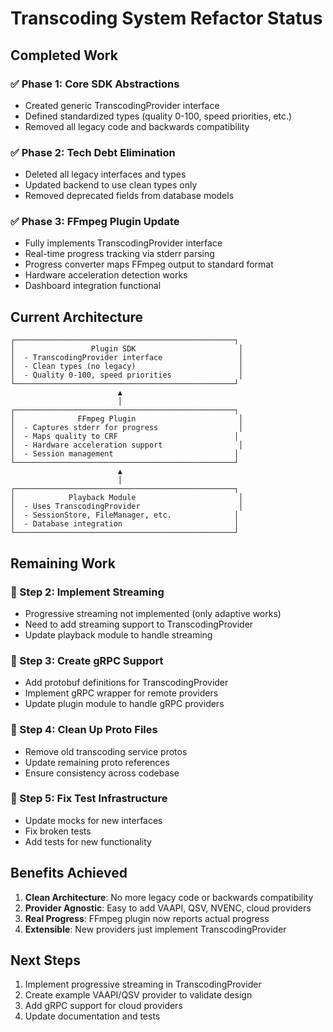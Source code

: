 # Transcoding System Refactor Status

## Completed Work

### ✅ Phase 1: Core SDK Abstractions
- Created generic TranscodingProvider interface
- Defined standardized types (quality 0-100, speed priorities, etc.)
- Removed all legacy code and backwards compatibility

### ✅ Phase 2: Tech Debt Elimination
- Deleted all legacy interfaces and types
- Updated backend to use clean types only
- Removed deprecated fields from database models

### ✅ Phase 3: FFmpeg Plugin Update
- Fully implements TranscodingProvider interface
- Real-time progress tracking via stderr parsing
- Progress converter maps FFmpeg output to standard format
- Hardware acceleration detection works
- Dashboard integration functional

## Current Architecture

```
┌─────────────────────────────────────────────────┐
│                 Plugin SDK                       │
│  - TranscodingProvider interface                 │
│  - Clean types (no legacy)                       │
│  - Quality 0-100, speed priorities               │
└─────────────────────────────────────────────────┘
                        ▲
                        │
┌─────────────────────────────────────────────────┐
│              FFmpeg Plugin                       │
│  - Captures stderr for progress                  │
│  - Maps quality to CRF                          │
│  - Hardware acceleration support                 │
│  - Session management                           │
└─────────────────────────────────────────────────┘
                        ▲
                        │
┌─────────────────────────────────────────────────┐
│            Playback Module                       │
│  - Uses TranscodingProvider                      │
│  - SessionStore, FileManager, etc.              │
│  - Database integration                         │
└─────────────────────────────────────────────────┘
```

## Remaining Work

### 🔲 Step 2: Implement Streaming
- Progressive streaming not implemented (only adaptive works)
- Need to add streaming support to TranscodingProvider
- Update playback module to handle streaming

### 🔲 Step 3: Create gRPC Support
- Add protobuf definitions for TranscodingProvider
- Implement gRPC wrapper for remote providers
- Update plugin module to handle gRPC providers

### 🔲 Step 4: Clean Up Proto Files
- Remove old transcoding service protos
- Update remaining proto references
- Ensure consistency across codebase

### 🔲 Step 5: Fix Test Infrastructure
- Update mocks for new interfaces
- Fix broken tests
- Add tests for new functionality

## Benefits Achieved

1. **Clean Architecture**: No more legacy code or backwards compatibility
2. **Provider Agnostic**: Easy to add VAAPI, QSV, NVENC, cloud providers
3. **Real Progress**: FFmpeg plugin now reports actual progress
4. **Extensible**: New providers just implement TranscodingProvider

## Next Steps

1. Implement progressive streaming in TranscodingProvider
2. Create example VAAPI/QSV provider to validate design
3. Add gRPC support for cloud providers
4. Update documentation and tests 